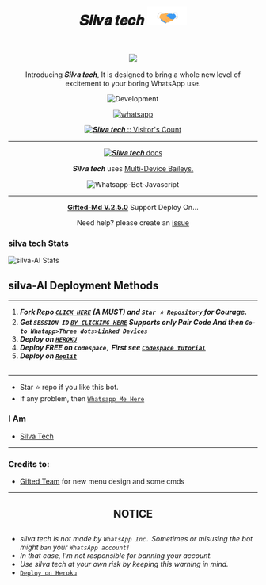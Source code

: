 <h1 align="center"> 𝑺𝒊𝒍𝒗𝒂 𝒕𝒆𝒄𝒉
<img src="https://github.com/0xAbdulKhalid/0xAbdulKhalid/raw/main/assets/mdImages/handshake.gif" width ="80"></h1> 
 <br>


<p align="center">
  <a href="https://github.com/DenverCoder1/readme-typing-svg">
    <img src="https://readme-typing-svg.herokuapp.com?font=Time+New+Roman&color=cyan&size=45&center=true&vCenter=true&width=600&height=100&lines=Hello+am+Silva+Tech..&hearts;++;Self-taught+Back-End+Developer,;From+Kenya🇰🇪,;My+Hobby+Is+Coding,;Active+Learner/Researcher,;Love+to+learn+new+stuffs..🥂💕">
  </a>
</p>

<p align="center"> Introducing 𝑺𝒊𝒍𝒗𝒂 𝒕𝒆𝒄𝒉, It is designed to bring a whole new level of excitement to your boring WhatsApp use. </p>


<p align="center"> 
<img alt="Development" width="500" src="https://media2.giphy.com/media/W9tBvzTXkQopi/giphy.gif?cid=6c09b952xu6syi1fyqfyc04wcfk0qvqe8fd7sop136zxfjyn&ep=v1_internal_gif_by_id&rid=giphy.gif&ct=g" /> </p>
    
<p align="center">
  <a href="https://wa.me/+254700143167?text=Hi+Bro--+I+Need+Help.+I've+messaged+you+from+𝑺𝒊𝒍𝒗𝒂+𝒕𝒆𝒄𝒉 ʙᴏᴛ+Repo" target="_blank">
    <img alt="whatsapp" src="https://img.shields.io/badge/ Whatsapp -25D366?style=for-the-badge&logo=whatsapp&logoColor=white" />

</p>
<p align="center"><img src="https://profile-counter.glitch.me/{SilvaTechB}/count.svg" alt="𝑺𝒊𝒍𝒗𝒂 𝒕𝒆𝒄𝒉 :: Visitor's Count" /></p>

---


<p align="center">
  <a href="https://github.com/SilvaTechB/silva-AI">
    <img alt="𝑺𝒊𝒍𝒗𝒂 𝒕𝒆𝒄𝒉 docs" height="300" src="https://telegra.ph/file/751eef74109e0e5c8916c.jpg">
  </a>
</p>


<p align="center"> 𝑺𝒊𝒍𝒗𝒂 𝒕𝒆𝒄𝒉 uses
  <a href="https://github.com/adiwajshing/Baileys">Multi-Device Baileys.</a>
</p>
<p align="center">
  <img title="Whatsapp-Bot-Javascript" src="https://img.shields.io/badge/Javascript-363303?style=for-the-badge&logo=linux&logoColor=c6c631"></img>
</p>

---

<p align="center">
  <a href="https://github.com/SilvaTechB/silva-AI"><b>Gifted-Md V.2.5.0</b></a> Support Deploy On...
</p>

<p align="center">Need help? please create an <a href="https://github.com/SilvaTechB/silva-AI/issues">issue</a></p>


 <h3>silva tech Stats</h3>

![silva-AI Stats](https://github-readme-stats.vercel.app/api/pin/?username=SilvaTechB&repo=silva-AI&show_owner=true&theme=dark)


   
## silva-AI Deployment Methods
---
1.  ***Fork Repo [`CLICK HERE`](https://github.com/SilvaTechB//fork) (A MUST) and `Star ⭐ Repository` for Courage.***
2.  ***Get `SESSION ID`  [`BY CLICKING HERE`](https://sessiongenerator-97b069cd3eac.herokuapp.com/pair) Supports only Pair Code And then `Go-to Whatapp>Three dots>Linked Devices`***
3. ***Deploy on [`HEROKU`](https://dashboard.heroku.com/new?template=https://github.com/Sylivanu/SilvaGifted)***
4.  ***Deploy FREE on `Codespace,` First see [`Codespace tutorial`](https://youtu.be/3NdJb6_1cJM)***
5.  ***Deploy on [`Replit`](https://replit.com/github.com/SilvaTechB/SilvaGifted)***

##
---


- Star ⭐ repo if you like this bot.
- If any problem, then [`Whatsapp Me Here`](https://wa.me/message/254700143167)


### I Am
- [Silva Tech](https://github.com/SilvaTechB) 

---
### Credits to:
- [Gifted Team](https://github.com/mouricedevs) for new menu design and some cmds

---


<h2 align="center">  NOTICE
</h2>
   
## 
- *silva tech is not made by `WhatsApp Inc.` Sometimes or misusing the bot might `ban` your `WhatsApp account!`*
- *In that case, I'm not responsible for banning your account.*
- *Use silva tech at your own risk by keeping this warning in mind.*
- [`Deploy on Heroku`](htttps://dashboard.heroku.com/new?template=https://github.com/SilvaTechB/SilvaGifted/)
